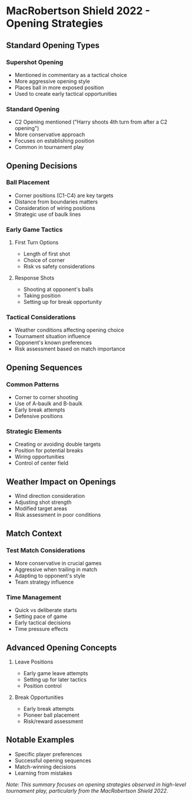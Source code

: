 # MacRobertson Shield 2022 - Opening Strategies

## Standard Opening Types
### Supershot Opening
- Mentioned in commentary as a tactical choice
- More aggressive opening style
- Places ball in more exposed position
- Used to create early tactical opportunities

### Standard Opening
- C2 Opening mentioned ("Harry shoots 4th turn from after a C2 opening")
- More conservative approach
- Focuses on establishing position
- Common in tournament play

## Opening Decisions
### Ball Placement
- Corner positions (C1-C4) are key targets
- Distance from boundaries matters
- Consideration of wiring positions
- Strategic use of baulk lines

### Early Game Tactics
1. First Turn Options
   - Length of first shot
   - Choice of corner
   - Risk vs safety considerations

2. Response Shots
   - Shooting at opponent's balls
   - Taking position
   - Setting up for break opportunity

### Tactical Considerations
- Weather conditions affecting opening choice
- Tournament situation influence
- Opponent's known preferences
- Risk assessment based on match importance

## Opening Sequences
### Common Patterns
- Corner to corner shooting
- Use of A-baulk and B-baulk
- Early break attempts
- Defensive positions

### Strategic Elements
- Creating or avoiding double targets
- Position for potential breaks
- Wiring opportunities
- Control of center field

## Weather Impact on Openings
- Wind direction consideration
- Adjusting shot strength
- Modified target areas
- Risk assessment in poor conditions

## Match Context
### Test Match Considerations
- More conservative in crucial games
- Aggressive when trailing in match
- Adapting to opponent's style
- Team strategy influence

### Time Management
- Quick vs deliberate starts
- Setting pace of game
- Early tactical decisions
- Time pressure effects

## Advanced Opening Concepts
1. Leave Positions
   - Early game leave attempts
   - Setting up for later tactics
   - Position control

2. Break Opportunities
   - Early break attempts
   - Pioneer ball placement
   - Risk/reward assessment

## Notable Examples
- Specific player preferences
- Successful opening sequences
- Match-winning decisions
- Learning from mistakes

*Note: This summary focuses on opening strategies observed in high-level tournament play, particularly from the MacRobertson Shield 2022.* 